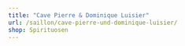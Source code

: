 ```yaml
---
title: "Cave Pierre & Dominique Luisier"
url: /saillon/cave-pierre-und-dominique-luisier/
shop: Spirituosen
---
```

